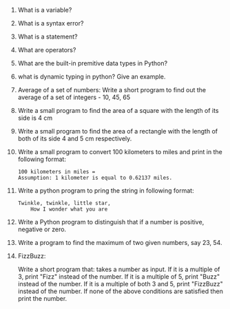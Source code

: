 1. What is a variable?
   
2. What is a syntax error?
   
3. What is a statement?
   
4. What are operators?
   
5. What are the built-in premitive data types in Python?
   
6. what is dynamic typing in python? Give an example.
   
7. Average of a set of numbers: Write a short program to find out the average of a set of integers - 10, 45, 65
   
8. Write a small program to find the area of a square with the length of its side is 4 cm
   
9.  Write a small program to find the area of a rectangle with the length of both of its side 4 and 5 cm respectively.
10. Write a small program to convert 100 kilometers to miles and print in the following format:
   
        100 kilometers in miles = 
        Assumption: 1 kilometer is equal to 0.62137 miles.

11. Write a python program to pring the string in following format:
   
        Twinkle, twinkle, little star, 
	        How I wonder what you are
   
12. Write a Python program to distinguish that if a number is positive, negative or zero.

13. Write a program to find the maximum of two given numbers, say 23, 54.
 
14. FizzBuzz:
   
    Write a short program that:
    takes a number as input.
    If it is a multiple of 3, print "Fizz" instead of the number.
    If it is a multiple of 5, print "Buzz" instead of the number. 
    If it is a multiple of both 3 and 5, print "FizzBuzz" instead of the number.
    If none of the above conditions are satisfied then print the number. 

